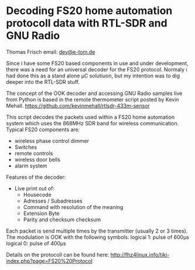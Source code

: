 Decoding FS20 home automation protocoll data with RTL-SDR and GNU Radio
========================================================================

Thomas Frisch
email: dev@e-tom.de

Since i have some FS20 based components in use and under development, 
there was a need for an universal decoder for the FS20 protocol. Normaly i had done 
this as a stand alone µC solutiuon, but my intention was to dig deeper into the RTL-SDR stuff.

The concept of the OOK decoder and accessing GNU Radio samples live from Python is based in the remote thermometer script
posted by Kevin Mehall. 
https://github.com/kevinmehall/rtlsdr-433m-sensor

This script decodes the packets used within a FS20 home automation system which uses the 868MHz SDR
band for wireless communication. 
Typical FS20 components are:
- wireless phase control dimmer
- Switches
- remote controls
- wireless door bells
- alarm system

Features of the decoder:
- Live print out of:
  - Housecode
  - Adresses / Subadresses
  - Command with resolution of the meaning
  - Extension Byte
  - Parity and checksum checksum
  

Each packet is send multiple times by the transmitter (usually 2 or 3 times). The modulation is
OOK with the following symbols:
logical 1: pulse of 600µs
logical 0: pulse of 400µs

Details on the protocoll can be found here:
http://fhz4linux.info/tiki-index.php?page=FS20%20Protocol

